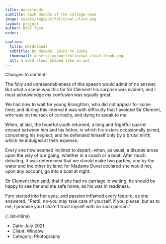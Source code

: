 ```yaml
---
title: Wordclouds
subtitle: Each decade of the college news
image: assets/img/portfolio/owl-cloud.png
layout: project
author: DSSF Team
order: 

caption:
  title: Wordclouds
  subtitle: By decade, 1910s to 1960s
  thumbnail: assets/img/portfolio/owl-cloud-thumb.png
  alt: A word cloud shaped like an owl
---
```

Changes to content!

The folly and unreasonableness of this speech would admit of no answer. But what a scene was this for Sir Clement! his surprise was evident; and I must acknowledge my confusion was equally great.

We had now to wait for young Branghton, who did not appear for some time; and during this interval it was with difficulty that I avoided Sir Clement, who was on the rack of curiosity, and dying to speak to me.

When, at last, the hopeful youth returned, a long and frightful quarrel ensued between him and his father, in which his sisters occasionally joined, concerning his neglect; and he defended himself only by a brutal mirth, which he indulged at their expense.

Every one now seemed inclined to depart,-when, as usual, a dispute arose upon the way of our going, whether in a coach or a boat. After much debating, it was determined that we should make two parties, one by the water and the other by land; for Madame Duval declared she would not, upon any account, go into a boat at night.

Sir Clement then said, that if she had no carriage in waiting, he should be happy to see her and me safe home, as his was in readiness.

Fury started into her eyes, and passion inflamed every feature, as she answered, "Pardi, no-you may take care of yourself, if you please; but as to me, I promise you I sha'n't trust myself with no such person."

{:.list-inline}
- Date: July 2021
- Client: Window
- Category: Photography
